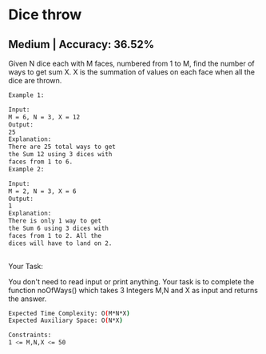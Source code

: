 # Dice throw

## Medium | Accuracy: 36.52%

<p>Given N dice each with M faces, numbered from 1 to M, find the number of ways to get sum X. X is the summation of values on each face when all the dice are thrown.</p>

```bash
Example 1:

Input:
M = 6, N = 3, X = 12
Output:
25
Explanation:
There are 25 total ways to get
the Sum 12 using 3 dices with
faces from 1 to 6.
Example 2:

Input:
M = 2, N = 3, X = 6
Output:
1
Explanation:
There is only 1 way to get
the Sum 6 using 3 dices with
faces from 1 to 2. All the
dices will have to land on 2.
 
```

<p>Your Task:</p>
<p>You don't need to read input or print anything. Your task is to complete the function noOfWays() which takes 3 Integers M,N and X as input and returns the answer.</p>

```bash
Expected Time Complexity: O(M*N*X)
Expected Auxiliary Space: O(N*X)

Constraints:
1 <= M,N,X <= 50
```
 
